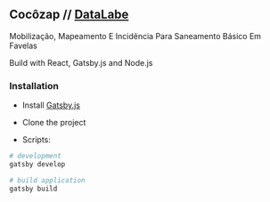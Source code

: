 ## Cocôzap // [DataLabe](http://datalabe.org/)

Mobilização, Mapeamento E Incidência Para Saneamento Básico Em Favelas

Build with React, Gatsby.js and Node.js

### Installation

- Install [Gatsby.js](https://github.com/gatsbyjs/gatsby)

- Clone the project

- Scripts:

``` bash
# development
gatsby develop

# build application
gatsby build
```